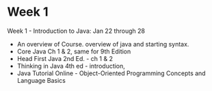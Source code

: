 Week 1
=============
Week 1 - Introduction to Java:
Jan 22 through 28

* An overview of Course. overview of java and starting syntax.
* Core Java Ch 1 & 2, same for 9th Edition
* Head First Java 2nd Ed. - ch 1 & 2
* Thinking in Java 4th ed - introduction,
* Java Tutorial Online - Object-Oriented Programming Concepts and Language Basics
